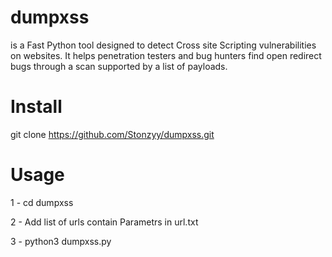# dumpxss
is a Fast Python tool designed to detect Cross site Scripting vulnerabilities on websites. It helps penetration testers and bug hunters find open redirect bugs through a scan supported by a list of payloads.

# Install 

git clone https://github.com/Stonzyy/dumpxss.git

# Usage

1 - cd dumpxss

2 - Add list of urls contain Parametrs in url.txt

3 - python3 dumpxss.py

